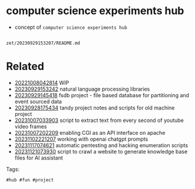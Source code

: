# computer science experiments hub

- concept of `computer science experiments hub`

```
```

` zet/20230929153207/README.md `

# Related

- [20221008042814](/zet/20221008042814/README.md) WIP
- [20230929153242](/zet/20230929153242/README.md) natural language processing libraries
- [20230929145418](/zet/20230929145418/README.md) fsdb project - file based database for partitioning and event sourced data
- [20230928175434](/zet/20230928175434/README.md) tandy project notes and scripts for old machine project
- [20231007033903](/zet/20231007033903/README.md) script to extract text from every second of youtube video frames
- [20231007202209](/zet/20231007202209/README.md) enabling CGI as an API interface on apache
- [20231102221207](/zet/20231102221207/README.md) working with openai chatgpt prompts
- [20231117074621](/zet/20231117074621/README.md) automatic pentesting and hacking enumeration scripts
- [20231121073930](/zet/20231121073930/README.md) script to crawl a website to generate knowledge base files for AI assistant

Tags:

    #hub #fun #project
